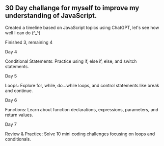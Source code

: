 ## 30 Day challange for myself to improve my understanding of JavaScript.

Created a timeline based on JavaScript topics using ChatGPT, let's see how well I can do (^_^)

Finished 3, remaining 4

Day 4

Conditional Statements: Practice using if, else if, else, and switch statements.

Day 5

Loops: Explore for, while, do...while loops, and control statements like break and continue.

Day 6

Functions: Learn about function declarations, expressions, parameters, and return values.

Day 7

Review & Practice: Solve 10 mini coding challenges focusing on loops and conditionals.

